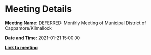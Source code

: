 # Meeting Details

**Meeting Name:** DEFERRED: Monthly Meeting of Municipal District of Cappamore/Kilmallock

**Date and Time:** 2021-01-21 15:00:00

**<a href="https://www.limerick.ie/council/whats-on/monthly-meeting-municipal-district-cappamore-kilmallock-66" target="_blank">Link to meeting</a>**
